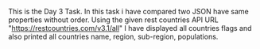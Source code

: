 This is the Day 3 Task.
In this task i have compared two JSON have same properties without order.
Using the given rest countries API URL "https://restcountries.com/v3.1/all" I have displayed all countries flags and also printed all countries name, region, sub-region, populations.
